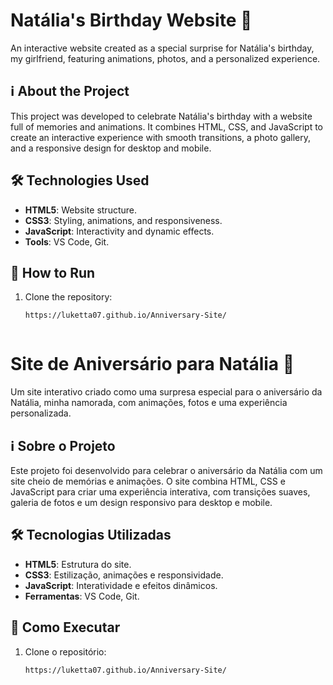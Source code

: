 # Natália's Birthday Website 🎉

An interactive website created as a special surprise for Natália's birthday, my girlfriend, featuring animations, photos, and a personalized experience.

## ℹ️ About the Project
This project was developed to celebrate Natália's birthday with a website full of memories and animations. It combines HTML, CSS, and JavaScript to create an interactive experience with smooth transitions, a photo gallery, and a responsive design for desktop and mobile.

## 🛠️ Technologies Used
- **HTML5**: Website structure.
- **CSS3**: Styling, animations, and responsiveness.
- **JavaScript**: Interactivity and dynamic effects.
- **Tools**: VS Code, Git.

## 🚀 How to Run
1. Clone the repository:
   ```bash
   https://luketta07.github.io/Anniversary-Site/

   

# Site de Aniversário para Natália 🎉

Um site interativo criado como uma surpresa especial para o aniversário da Natália, minha namorada, com animações, fotos e uma experiência personalizada.

## ℹ️ Sobre o Projeto
Este projeto foi desenvolvido para celebrar o aniversário da Natália com um site cheio de memórias e animações. O site combina HTML, CSS e JavaScript para criar uma experiência interativa, com transições suaves, galeria de fotos e um design responsivo para desktop e mobile.

## 🛠️ Tecnologias Utilizadas
- **HTML5**: Estrutura do site.
- **CSS3**: Estilização, animações e responsividade.
- **JavaScript**: Interatividade e efeitos dinâmicos.
- **Ferramentas**: VS Code, Git.

## 🚀 Como Executar
1. Clone o repositório:
   ```bash
   https://luketta07.github.io/Anniversary-Site/
